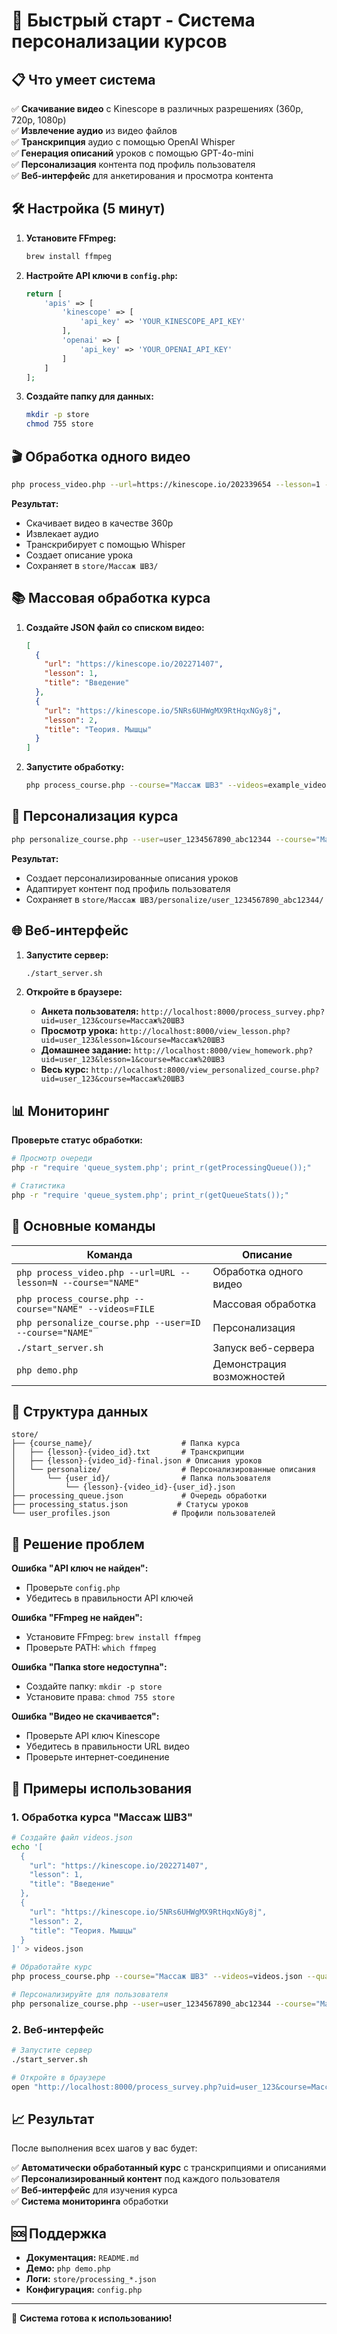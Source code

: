# 🚀 Быстрый старт - Система персонализации курсов

## 📋 Что умеет система

✅ **Скачивание видео** с Kinescope в различных разрешениях (360p, 720p, 1080p)  
✅ **Извлечение аудио** из видео файлов  
✅ **Транскрипция** аудио с помощью OpenAI Whisper  
✅ **Генерация описаний** уроков с помощью GPT-4o-mini  
✅ **Персонализация** контента под профиль пользователя  
✅ **Веб-интерфейс** для анкетирования и просмотра контента  

## 🛠️ Настройка (5 минут)

1. **Установите FFmpeg:**
   ```bash
   brew install ffmpeg
   ```

2. **Настройте API ключи в `config.php`:**
   ```php
   return [
       'apis' => [
           'kinescope' => [
               'api_key' => 'YOUR_KINESCOPE_API_KEY'
           ],
           'openai' => [
               'api_key' => 'YOUR_OPENAI_API_KEY'
           ]
       ]
   ];
   ```

3. **Создайте папку для данных:**
   ```bash
   mkdir -p store
   chmod 755 store
   ```

## 🎬 Обработка одного видео

```bash
php process_video.php --url=https://kinescope.io/202339654 --lesson=1 --course="Массаж ШВЗ" --quality=360p
```

**Результат:**
- Скачивает видео в качестве 360p
- Извлекает аудио
- Транскрибирует с помощью Whisper
- Создает описание урока
- Сохраняет в `store/Массаж ШВЗ/`

## 📚 Массовая обработка курса

1. **Создайте JSON файл со списком видео:**
   ```json
   [
     {
       "url": "https://kinescope.io/202271407",
       "lesson": 1,
       "title": "Введение"
     },
     {
       "url": "https://kinescope.io/5NRs6UHWgMX9RtHqxNGy8j",
       "lesson": 2,
       "title": "Теория. Мышцы"
     }
   ]
   ```

2. **Запустите обработку:**
   ```bash
   php process_course.php --course="Массаж ШВЗ" --videos=example_videos.json --quality=360p
   ```

## 👤 Персонализация курса

```bash
php personalize_course.php --user=user_1234567890_abc12344 --course="Массаж ШВЗ"
```

**Результат:**
- Создает персонализированные описания уроков
- Адаптирует контент под профиль пользователя
- Сохраняет в `store/Массаж ШВЗ/personalize/user_1234567890_abc12344/`

## 🌐 Веб-интерфейс

1. **Запустите сервер:**
   ```bash
   ./start_server.sh
   ```

2. **Откройте в браузере:**
   - **Анкета пользователя:** `http://localhost:8000/process_survey.php?uid=user_123&course=Массаж%20ШВЗ`
   - **Просмотр урока:** `http://localhost:8000/view_lesson.php?uid=user_123&lesson=1&course=Массаж%20ШВЗ`
   - **Домашнее задание:** `http://localhost:8000/view_homework.php?uid=user_123&lesson=1&course=Массаж%20ШВЗ`
   - **Весь курс:** `http://localhost:8000/view_personalized_course.php?uid=user_123&course=Массаж%20ШВЗ`

## 📊 Мониторинг

**Проверьте статус обработки:**
```bash
# Просмотр очереди
php -r "require 'queue_system.php'; print_r(getProcessingQueue());"

# Статистика
php -r "require 'queue_system.php'; print_r(getQueueStats());"
```

## 🔧 Основные команды

| Команда | Описание |
|---------|----------|
| `php process_video.php --url=URL --lesson=N --course="NAME"` | Обработка одного видео |
| `php process_course.php --course="NAME" --videos=FILE` | Массовая обработка |
| `php personalize_course.php --user=ID --course="NAME"` | Персонализация |
| `./start_server.sh` | Запуск веб-сервера |
| `php demo.php` | Демонстрация возможностей |

## 📁 Структура данных

```
store/
├── {course_name}/                    # Папка курса
│   ├── {lesson}-{video_id}.txt       # Транскрипции
│   ├── {lesson}-{video_id}-final.json # Описания уроков
│   └── personalize/                  # Персонализированные описания
│       └── {user_id}/                # Папка пользователя
│           └── {lesson}-{video_id}-{user_id}.json
├── processing_queue.json             # Очередь обработки
├── processing_status.json           # Статусы уроков
└── user_profiles.json              # Профили пользователей
```

## 🚨 Решение проблем

**Ошибка "API ключ не найден":**
- Проверьте `config.php`
- Убедитесь в правильности API ключей

**Ошибка "FFmpeg не найден":**
- Установите FFmpeg: `brew install ffmpeg`
- Проверьте PATH: `which ffmpeg`

**Ошибка "Папка store недоступна":**
- Создайте папку: `mkdir -p store`
- Установите права: `chmod 755 store`

**Ошибка "Видео не скачивается":**
- Проверьте API ключ Kinescope
- Убедитесь в правильности URL видео
- Проверьте интернет-соединение

## 🎯 Примеры использования

### 1. Обработка курса "Массаж ШВЗ"

```bash
# Создайте файл videos.json
echo '[
  {
    "url": "https://kinescope.io/202271407",
    "lesson": 1,
    "title": "Введение"
  },
  {
    "url": "https://kinescope.io/5NRs6UHWgMX9RtHqxNGy8j",
    "lesson": 2,
    "title": "Теория. Мышцы"
  }
]' > videos.json

# Обработайте курс
php process_course.php --course="Массаж ШВЗ" --videos=videos.json --quality=360p

# Персонализируйте для пользователя
php personalize_course.php --user=user_1234567890_abc12344 --course="Массаж ШВЗ"
```

### 2. Веб-интерфейс

```bash
# Запустите сервер
./start_server.sh

# Откройте в браузере
open "http://localhost:8000/process_survey.php?uid=user_123&course=Массаж%20ШВЗ"
```

## 📈 Результат

После выполнения всех шагов у вас будет:

✅ **Автоматически обработанный курс** с транскрипциями и описаниями  
✅ **Персонализированный контент** под каждого пользователя  
✅ **Веб-интерфейс** для изучения курса  
✅ **Система мониторинга** обработки  

## 🆘 Поддержка

- **Документация:** `README.md`
- **Демо:** `php demo.php`
- **Логи:** `store/processing_*.json`
- **Конфигурация:** `config.php`

---

🎉 **Система готова к использованию!**


















